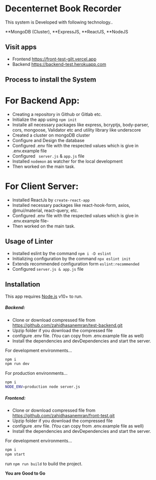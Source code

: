 # Decenternet Book Recorder

This system is Developed with following technology..

**MongoDB (Cluster), 
**ExpressJS, 
**ReactJS, 
**NodeJS

## Visit apps
- Frontend https://front-test-gilt.vercel.app
- Backend  https://backend-test.herokuapp.com

## Process to install the System 

# For Backend App: 
- Creating a repository in Github or Gitlab etc.
- Initialize the app using `npm init`
- Installe all necessary packages like express, bcryptjs, body-parser, cors, mongoose, Validator etc and utility library like underscore
- Created a cluster on mongoDB cluster 
- Configure and Design the database 
- Configured .env file with the respected values which is give in .env.example file
- Configured ` server.js` & `app.js` file
- Installed `nodemon` as watcher for the local development
- Then worked on the main task. 


# For Client Server:
- Installed ReactJs by `create-react-app`
- Installed necessary packages like react-hook-form, axios, @mui/material, react-query, etc.
- Configured .env file with the respected values which is give in .env.example file-
- Then worked on the main task. 

## Usage of Linter
- Installed eslint by the command `npm i -D eslint`
- Initializing configuration by the command `npx eslint init`
- Extends recommended configuration form `eslint:recommended `
- Configured `server.js & app.js` file

## Installation

This app requires [Node.js](https://nodejs.org/) v10+ to run.

##### Backend:

- Clone or download compressed file from https://github.com/zahidhasanemran/test-backend.git
- Upzip folder if you download the compressed file
- configure .env file. (You can copy from .env.example file as well)
- Install the dependencies and devDependencies and start the server.

For development environments...

```sh
npm i
npm run dev
```

For production environments...

```sh
npm i
NODE_ENV=production node server.js
```

##### Frontend:

- Clone or download compressed file from https://github.com/zahidhasanemran/front-test.git
- Upzip folder if you download the compressed file
- configure .env file. (You can copy from .env.example file as well)
- Install the dependencies and devDependencies and start the server.

For development environments...

```sh
npm i
npm start
```

run `npm run build` to build the project.

**You are Good to Go**
